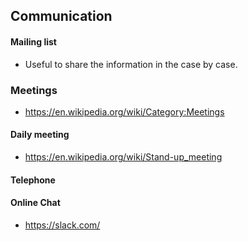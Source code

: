 ## Communication


#### Mailing list

- Useful to share the information in the case by case.

### Meetings
- https://en.wikipedia.org/wiki/Category:Meetings

#### Daily meeting

- https://en.wikipedia.org/wiki/Stand-up_meeting


#### Telephone



#### Online Chat

- https://slack.com/


